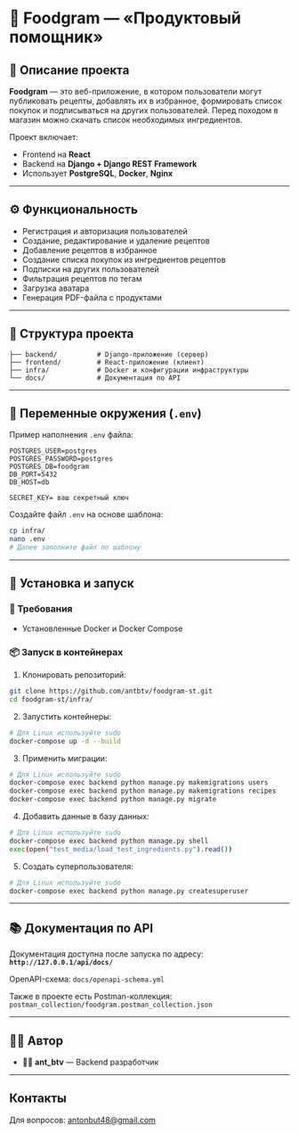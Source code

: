 # 🥘 Foodgram — «Продуктовый помощник»

## 📌 Описание проекта

**Foodgram** — это веб-приложение, в котором пользователи могут публиковать рецепты, добавлять их в избранное, формировать список покупок и подписываться на других пользователей. Перед походом в магазин можно скачать список необходимых ингредиентов.

Проект включает:

* Frontend на **React**
* Backend на **Django + Django REST Framework**
* Использует **PostgreSQL**, **Docker**, **Nginx**

---

## ⚙️ Функциональность

* Регистрация и авторизация пользователей
* Создание, редактирование и удаление рецептов
* Добавление рецептов в избранное
* Создание списка покупок из ингредиентов рецептов
* Подписки на других пользователей
* Фильтрация рецептов по тегам
* Загрузка аватара
* Генерация PDF-файла с продуктами

---

## 🧱 Структура проекта

```
├── backend/          # Django-приложение (сервер)
├── frontend/         # React-приложение (клиент)
├── infra/            # Docker и конфигурации инфраструктуры
└── docs/             # Документация по API
```

---

## 📁 Переменные окружения (`.env`)

Пример наполнения `.env` файла:

```env
POSTGRES_USER=postgres
POSTGRES_PASSWORD=postgres
POSTGRES_DB=foodgram
DB_PORT=5432
DB_HOST=db

SECRET_KEY= ваш секретный ключ
```

Создайте файл `.env` на основе шаблона:

```bash
cp infra/
nano .env
# Далее заполните файл по шаблону
```

---

## 🚀 Установка и запуск

### 🔧 Требования

* Установленные Docker и Docker Compose

### 📦 Запуск в контейнерах

1. Клонировать репозиторий:

```bash
git clone https://github.com/antbtv/foodgram-st.git
cd foodgram-st/infra/
```

2. Запустить контейнеры:

```bash
# Для Linux используйте sudo 
docker-compose up -d --build
```

3. Применить миграции:

```bash
# Для Linux используйте sudo 
docker-compose exec backend python manage.py makemigrations users
docker-compose exec backend python manage.py makemigrations recipes
docker-compose exec backend python manage.py migrate
```

4. Добавить данные в базу данных:

```bash
# Для Linux используйте sudo 
docker-compose exec backend python manage.py shell
exec(open("test_media/load_test_ingredients.py").read())
```

5. Создать суперпользователя:

```bash
# Для Linux используйте sudo 
docker-compose exec backend python manage.py createsuperuser
```

---

## 📚 Документация по API

Документация доступна после запуска по адресу:
**`http://127.0.0.1/api/docs/`**

OpenAPI-схема: `docs/openapi-schema.yml`

Также в проекте есть Postman-коллекция:
`postman_collection/foodgram.postman_collection.json`

---

## 👨‍💻 Автор

* 🧑‍💻 **ant_btv** — Backend разработчик

---

## Контакты
Для вопросов: antonbut48@gmail.com